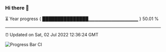 ### Hi there 👋

⏳ Year progress { ███████████████▁▁▁▁▁▁▁▁▁▁▁▁▁▁▁ } 50.01 %

---

⏰ Updated on Sat, 02 Jul 2022 12:36:24 GMT

![Progress Bar CI](https://github.com/ZhaoGui/ZhaoGui/workflows/Progress%20Bar%20CI/badge.svg)
